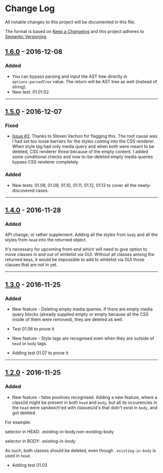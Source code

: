 # Change Log
All notable changes to this project will be documented in this file.

The format is based on [Keep a Changelog](http://keepachangelog.com/)
and this project adheres to [Semantic Versioning](http://semver.org/).

## [1.6.0] - 2016-12-08
### Added
- You can bypass parsing and input the AST tree directly in `options.parsedTree` value. The return will be AST tree as well (instead of string).
- New test: 01.01.02.

---

## [1.5.0] - 2016-12-07

### Fixed
- [Issue #3](https://github.com/code-and-send/email-remove-unused-css/issues/3). Thanks to Steven Vachon for flagging this. The root cause was I had set too loose barriers for the styles coming into the CSS renderer. When style tag had only media query and when both were meant to be deleted, CSS renderer _threw_ because of the empty content. I added some conditional checks and now to-be-deleted empty media queries bypass CSS renderer completely.

### Added
- New tests: 01.08, 01.09, 01.10, 01.11, 01.12, 01.13 to cover all the newly-discovered cases.

---

## [1.4.0] - 2016-11-28

### Added
API change, or rather supplement. Adding all the styles from `body` and all the styles from `head` into the returned object.

It's necessary for upcoming front-end which will need to give option to move classes in and out of whitelist via GUI. Without all classes among the returned keys, it would be impossible to add to whitelist via GUI those classes that are not in yet.

---

## [1.3.0] - 2016-11-25

### Added

- New feature - Deleting empty media queries. If there are empty media query blocks (already supplied empty or empty because all the CSS inside of them were removed), they are deleted as well.

- Test 01.06 to prove it

- New feature - Style tags are recognised even when they are outside of `head` or `body` tags.

- Adding test 01.07 to prove it

---

## [1.2.0] - 2016-11-25

### Added

- New feature - false positives recognised. Adding a new feature, where a class/id might be present in both `head` and `body`, but all its occurencies in the `head` were sandwich'ed with classes/id's that didn't exist in `body`, and got deleted.

For example:

selector in HEAD:
.existing-in-body.non-existing-body

selector in BODY:
.existing-in-body

As such, both classes should be deleted, even though `.existing-in-body` is used in `head`.

- Adding test 01.03


[1.6.0]: https://github.com/code-and-send/detergent/compare/v1.5.0...v1.6.0
[1.5.0]: https://github.com/code-and-send/detergent/compare/v1.4.0...v1.5.0
[1.4.0]: https://github.com/code-and-send/detergent/compare/v1.3.0...v1.4.0
[1.3.0]: https://github.com/code-and-send/detergent/compare/v1.2.0...v1.3.0
[1.2.0]: https://github.com/code-and-send/detergent/compare/v1.1.0...v1.2.0
